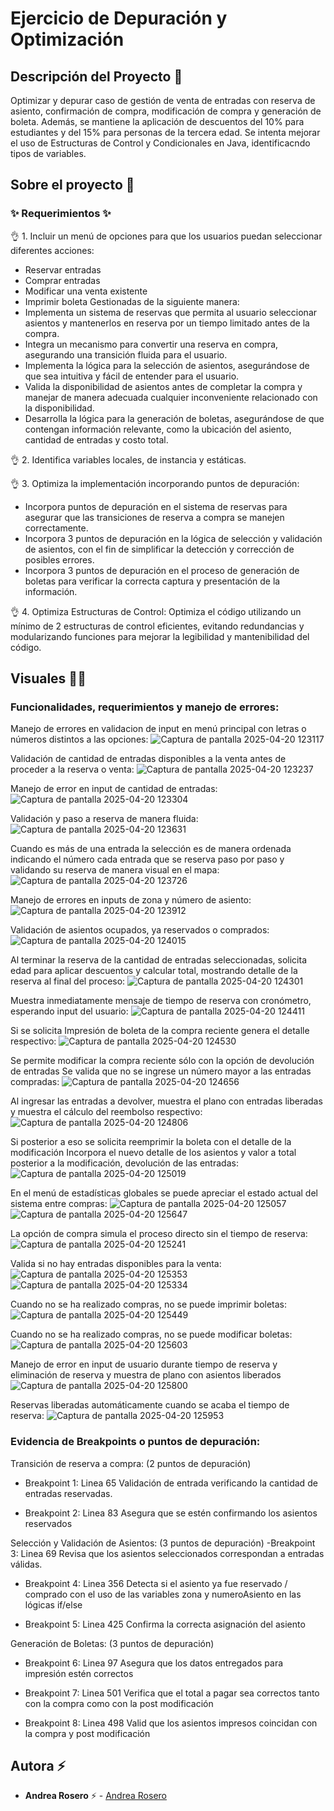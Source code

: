 # Ejercicio de Depuración y Optimización

## Descripción del Proyecto :scroll:

Optimizar y depurar caso de gestión de venta de entradas con reserva de asiento, confirmación de compra, modificación de compra y generación de boleta. Además, se mantiene la aplicación de descuentos del 10% para estudiantes y del 15% para personas de la tercera edad. Se intenta mejorar el uso de Estructuras de Control y Condicionales en Java, identificacndo tipos de variables.

## Sobre el proyecto 🚀

### ✨ Requerimientos ✨

👌 1. Incluir un menú de opciones para que los usuarios puedan seleccionar diferentes acciones:
- Reservar entradas
- Comprar entradas
- Modificar una venta existente
- Imprimir boleta
Gestionadas de la siguiente manera: 
- Implementa un sistema de reservas que permita al usuario seleccionar asientos y mantenerlos en reserva por un tiempo limitado antes de la compra. 
- Integra un mecanismo para convertir una reserva en compra, asegurando una transición fluida para el usuario.
- Implementa la lógica para la selección de asientos, asegurándose de que sea intuitiva y fácil de entender para el usuario. 
- Valida la disponibilidad de asientos antes de completar la compra y manejar de manera adecuada cualquier inconveniente relacionado con la disponibilidad.
- Desarrolla la lógica para la generación de boletas, asegurándose de que contengan información relevante, como la ubicación del asiento, cantidad de entradas y costo total. 

👌 2. Identifica variables locales, de instancia y estáticas.

👌 3. Optimiza la implementación incorporando puntos de depuración:
- Incorpora puntos de depuración en el sistema de reservas para asegurar que las transiciones de reserva a compra se manejen correctamente. 
- Incorpora 3 puntos de depuración en la lógica de selección y validación de asientos, con el fin de simplificar la detección y corrección de posibles errores.
- Incorpora 3 puntos de depuración en el proceso de generación de boletas para verificar la correcta captura y presentación de la información.

👌 4. Optimiza Estructuras de Control:
Optimiza el código utilizando un mínimo de 2 estructuras de control eficientes, evitando redundancias y modularizando funciones para mejorar la legibilidad y mantenibilidad del código.


## Visuales :mage_woman:

### Funcionalidades, requerimientos y manejo de errores:

Manejo de errores en validacion de input en menú principal con letras o números distintos a las opciones:
![Captura de pantalla 2025-04-20 123117](https://github.com/user-attachments/assets/f57e6fb9-233a-467c-8ae4-dafb0c485ff2)

Validación de cantidad de entradas disponibles a la venta antes de proceder a la reserva o venta:
![Captura de pantalla 2025-04-20 123237](https://github.com/user-attachments/assets/654ca2e8-fe81-4274-88d7-da800e7c824b)

Manejo de error en input de cantidad de entradas:
![Captura de pantalla 2025-04-20 123304](https://github.com/user-attachments/assets/b2365007-684c-409f-8b02-a5cecdc783f5)

Validación y paso a reserva de manera fluida: 
![Captura de pantalla 2025-04-20 123631](https://github.com/user-attachments/assets/657be937-6953-416e-af5e-009d509c3aa8)

Cuando es más de una entrada la selección es de manera ordenada indicando el número cada entrada que se reserva paso por paso y validando su reserva de manera visual en el mapa: 
![Captura de pantalla 2025-04-20 123726](https://github.com/user-attachments/assets/93a139f7-3b1a-4db5-b1bb-0c0ed653de9b)

Manejo de errores en inputs de zona y número de asiento:
![Captura de pantalla 2025-04-20 123912](https://github.com/user-attachments/assets/2a7ba02e-c369-4403-8b63-505781eb5390)

Validación de asientos ocupados, ya reservados o comprados:
![Captura de pantalla 2025-04-20 124015](https://github.com/user-attachments/assets/a8e3e20c-69bd-4e5a-b8cb-2a248e4b1561)

Al terminar la reserva de la cantidad de entradas seleccionadas, solicita edad para aplicar descuentos y calcular total, mostrando detalle de la reserva al final del proceso:
![Captura de pantalla 2025-04-20 124301](https://github.com/user-attachments/assets/0ddf0960-a4f3-4111-8708-6903061a39f6)

Muestra inmediatamente mensaje de tiempo de reserva con cronómetro, esperando input del usuario:
![Captura de pantalla 2025-04-20 124411](https://github.com/user-attachments/assets/89befd18-f04a-42c5-be0c-831b81ccb917)

Si se solicita Impresión de boleta de la compra reciente genera el detalle respectivo:
![Captura de pantalla 2025-04-20 124530](https://github.com/user-attachments/assets/18f89aae-4f80-46f3-9ab8-5da1a90a5df1)

Se permite modificar la compra reciente sólo con la opción de devolución de entradas
Se valida que no se ingrese un número mayor a las entradas compradas:
![Captura de pantalla 2025-04-20 124656](https://github.com/user-attachments/assets/29ac68f4-f807-4681-a6c6-d89ea083a62a)

Al ingresar las entradas a devolver, muestra el plano con entradas liberadas
y muestra el cálculo del reembolso respectivo:
![Captura de pantalla 2025-04-20 124806](https://github.com/user-attachments/assets/531a0180-7a6a-436f-a6e0-9c1ce868aa41)

Si posterior a eso se solicita reemprimir la boleta con el detalle de la modificación
Incorpora el nuevo detalle de los asientos y valor a total posterior a la modificación, devolución de las entradas:
![Captura de pantalla 2025-04-20 125019](https://github.com/user-attachments/assets/85220c4d-66ab-4490-867d-485dea3aa361)

En el menú de estadísticas globales se puede apreciar el estado actual del sistema entre compras: 
![Captura de pantalla 2025-04-20 125057](https://github.com/user-attachments/assets/15b2a8f6-54fc-42b3-8451-cd1fb319269f)
![Captura de pantalla 2025-04-20 125647](https://github.com/user-attachments/assets/98627edc-c6e5-49a8-a287-a970ceb402e2)

La opción de compra simula el proceso directo sin el tiempo de reserva:
![Captura de pantalla 2025-04-20 125241](https://github.com/user-attachments/assets/f9450646-b0dc-4bdc-9ab9-230f7da0a957)

Valida si no hay entradas disponibles para la venta: 
![Captura de pantalla 2025-04-20 125353](https://github.com/user-attachments/assets/f89cbf3e-7bd2-433b-a799-0fd32f394f0a)
![Captura de pantalla 2025-04-20 125334](https://github.com/user-attachments/assets/ecdbc7bc-a120-4c1e-9cdf-c3f4a3a16369)

Cuando no se ha realizado compras, no se puede imprimir boletas:
![Captura de pantalla 2025-04-20 125449](https://github.com/user-attachments/assets/6fc8ae3d-2f29-4a00-a52b-d9f1c7519fc2)

Cuando no se ha realizado compras, no se puede modificar boletas: 
![Captura de pantalla 2025-04-20 125603](https://github.com/user-attachments/assets/9ea95d64-1039-4974-a8f6-51fea14007d3)

Manejo de error en input de usuario durante tiempo de reserva
y eliminación de reserva y muestra de plano con asientos liberados 
![Captura de pantalla 2025-04-20 125800](https://github.com/user-attachments/assets/573c68e5-fc53-4943-aeb3-914e48a1e308)

Reservas liberadas automáticamente cuando se acaba el tiempo de reserva:
![Captura de pantalla 2025-04-20 125953](https://github.com/user-attachments/assets/10d7a401-ae89-4df2-8c1e-d79d1e3c0868)


### Evidencia de Breakpoints o puntos de depuración:

Transición de reserva a compra: (2 puntos de depuración)
- Breakpoint 1: Linea 65
Validación de entrada verificando la cantidad de entradas reservadas.

- Breakpoint 2: Linea 83
Asegura que se estén confirmando los asientos reservados


Selección y Validación de Asientos: (3 puntos de depuración)
-Breakpoint 3: Linea 69
Revisa que los asientos seleccionados correspondan a entradas válidas.

- Breakpoint 4: Linea 356
Detecta si el asiento ya fue reservado / comprado con el uso de las variables zona y numeroAsiento en las lógicas if/else

- Breakpoint 5: Linea 425
Confirma la correcta asignación del asiento

Generación de Boletas: (3 puntos de depuración)
- Breakpoint 6: Linea 97
Asegura que los datos entregados para impresión estén correctos

- Breakpoint 7: Linea 501
Verifica que el total a pagar sea correctos tanto con la compra como con la post modificación 

- Breakpoint 8: Linea 498
  Valid que los asientos impresos coincidan con la compra y post modificación



## Autora ⚡ 

- **Andrea Rosero** ⚡  - [Andrea Rosero](https://github.com/andreaendigital)
